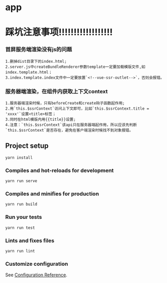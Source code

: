 # app

# 踩坑注意事项!!!!!!!!!!!!!!!!!!

### 首屏服务端渲染没有js的问题
```
1.删掉dist目录下的index.html;
2.server.js中createBundleRenderer参数template一定要加载模版文件,如index.template.html；
3.index.template.index文件中一定要放置`<!--vue-ssr-outlet-->`，否则会报错。
```

### 服务器端渲染，在组件内获取上下文context
```
1.服务器端渲染时候，只有beforeCreate和create钩子函数起作用;
2.用`this.$ssrContext`访问上下文即可，比如`this.$ssrContext.title = 'xxxx'`设置<title>标签；
3.同时在html模版内用{{title}}设置;
4.注意：`this.$ssrContext`该api只在服务器端起作用，所以应该先判断`this.$ssrContext`是否存在，避免在客户端渲染时候找不到对象报错。
```

## Project setup
```
yarn install
```

### Compiles and hot-reloads for development
```
yarn run serve
```

### Compiles and minifies for production
```
yarn run build
```

### Run your tests
```
yarn run test
```

### Lints and fixes files
```
yarn run lint
```

### Customize configuration
See [Configuration Reference](https://cli.vuejs.org/config/).

